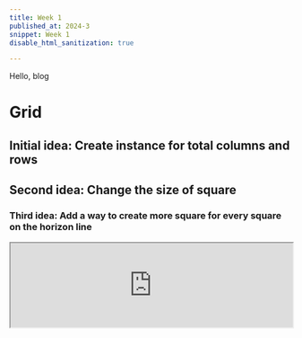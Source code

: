 ```yaml
---
title: Week 1
published_at: 2024-3
snippet: Week 1
disable_html_sanitization: true

---
```


Hello, blog


# Grid


## Initial idea: Create instance for total columns and rows

## Second idea: Change the size of square

### Third idea: Add a way to create more square for every square on the horizon line

<iframe width="100%" height="width" src="https://editor.p5js.org/HappiesDay/full/LpYEK21eS"></iframe>


